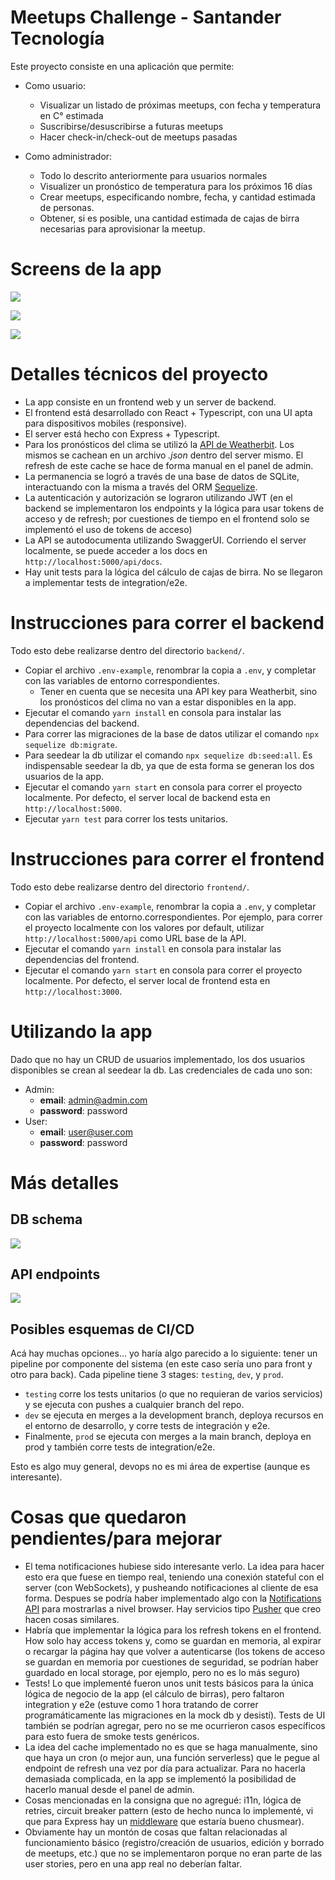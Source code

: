 # Meetups Challenge - Santander Tecnología

Este proyecto consiste en una aplicación que permite:
- Como usuario:
  - Visualizar un listado de próximas meetups, con fecha y temperatura en C° estimada
  - Suscribirse/desuscribirse a futuras meetups
  - Hacer check-in/check-out de meetups pasadas

- Como administrador:
  - Todo lo descrito anteriormente para usuarios normales
  - Visualizer un pronóstico de temperatura para los próximos 16 días
  - Crear meetups, especificando nombre, fecha, y cantidad estimada de personas.
  - Obtener, si es posible, una cantidad estimada de cajas de birra necesarias para aprovisionar la meetup.

# Screens de la app

![](./misc/screen_login.png)

![](./misc/screen_admin.png)

![](./misc/screen_home.png)

# Detalles técnicos del proyecto

- La app consiste en un frontend web y un server de backend.
- El frontend está desarrollado con React + Typescript, con una UI apta para dispositivos mobiles (responsive).
- El server está hecho con Express + Typescript.
- Para los pronósticos del clima se utilizó la [API de Weatherbit](https://www.weatherbit.io/). Los mismos se cachean en un archivo _.json_ dentro del server mismo. El refresh de este cache se hace de forma manual en el panel de admin.
- La permanencia se logró a través de una base de datos de SQLite, interactuando con la misma a través del ORM [Sequelize](https://sequelize.org/).
- La autenticación y autorización se lograron utilizando JWT (en el backend se implementaron los endpoints y la lógica para usar tokens de acceso y de refresh; por cuestiones de tiempo en el frontend solo se implementó el uso de tokens de acceso)
- La API se autodocumenta utilizando SwaggerUI. Corriendo el server localmente, se puede acceder a los docs en `http://localhost:5000/api/docs`.
- Hay unit tests para la lógica del cálculo de cajas de birra. No se llegaron a implementar 
tests de integration/e2e.

# Instrucciones para correr el backend

Todo esto debe realizarse dentro del directorio `backend/`.

- Copiar el archivo `.env-example`, renombrar la copia a `.env`, y completar con las variables de entorno correspondientes.
  - Tener en cuenta que se necesita una API key para Weatherbit, sino los pronósticos del clima no van a estar disponibles en la app.
- Ejecutar el comando `yarn install` en consola para instalar las dependencias del backend.
- Para correr las migraciones de la base de datos utilizar el comando `npx sequelize db:migrate`.
- Para seedear la db utilizar el comando `npx sequelize db:seed:all`. Es indispensable seedear la db, ya que de esta forma se generan los dos usuarios de la app.
- Ejecutar el comando `yarn start` en consola para correr el proyecto localmente. Por defecto, el server local de backend esta en `http://localhost:5000`.
- Ejecutar `yarn test` para correr los tests unitarios.

# Instrucciones para correr el frontend

Todo esto debe realizarse dentro del directorio `frontend/`.

- Copiar el archivo `.env-example`, renombrar la copia a `.env`, y completar con las variables de entorno.correspondientes. Por ejemplo, para correr el proyecto localmente con los valores por default, utilizar `http://localhost:5000/api` como URL base de la API.
- Ejecutar el comando `yarn install` en consola para instalar las dependencias del frontend.
- Ejecutar el comando `yarn start` en consola para correr el proyecto localmente. Por defecto, el server local de frontend esta en `http://localhost:3000`.

# Utilizando la app

Dado que no hay un CRUD de usuarios implementado, los dos usuarios disponibles se crean al seedear la db. Las credenciales de cada uno son:
- Admin:
  - **email**: admin@admin.com
  - **password**: password
- User:
  - **email**: user@user.com
  - **password**: password

# Más detalles

## DB schema

![](./misc/santander-db-schema.png)

## API endpoints

![](./misc/api-endpoints.png)

## Posibles esquemas de CI/CD

Acá hay muchas opciones... yo haría algo parecido a lo siguiente: tener un pipeline por componente del sistema (en este caso sería uno para front y otro para back). Cada pipeline tiene 3 stages: `testing`, `dev`, y `prod`. 

- `testing` corre los tests unitarios (o que no requieran de varios servicios) y se ejecuta con pushes a cualquier branch del repo. 
- `dev` se ejecuta en merges a la development branch, deploya recursos en el entorno de desarrollo, y corre tests de integración y e2e. 
- Finalmente, `prod` se ejecuta con merges a la main branch, deploya en prod y también corre tests de integration/e2e.

Esto es algo muy general, devops no es mi área de expertise (aunque es interesante).

# Cosas que quedaron pendientes/para mejorar
- El tema notificaciones hubiese sido interesante verlo. La idea para hacer esto era que fuese en tiempo real, teniendo una conexión stateful con el server (con WebSockets), y pusheando notificaciones al cliente de esa forma. Despues se podría haber implementado algo con la [Notifications API](https://developer.mozilla.org/en-US/docs/Web/API/notification) para mostrarlas a nivel browser. Hay servicios tipo [Pusher](https://pusher.com/) que creo hacen cosas similares.
- Habría que implementar la lógica para los refresh tokens en el frontend. How solo hay access tokens y, como se guardan en memoria, al expirar o recargar la página hay que volver a autenticarse (los tokens de acceso se guardan en memoria por cuestiones de seguridad, se podrían haber guardado en local storage, por ejemplo, pero no es lo más seguro)
- Tests! Lo que implementé fueron unos unit tests básicos para la única lógica de negocio de la app (el cálculo de birras), pero faltaron integration y e2e (estuve como 1 hora tratando de correr programáticamente las migraciones en la mock db y desistí). Tests de UI también se podrían agregar, pero no se me ocurrieron casos específicos para esto fuera de smoke tests
genéricos.
- La idea del cache implementado no es que se haga manualmente, sino que haya un cron (o mejor aun, una función serverless) que le pegue al endpoint de refresh una vez por día para actualizar. Para no hacerla demasiada complicada, en la app se implementó la posibilidad de hacerlo manual desde el panel de admin.
- Cosas mencionadas en la consigna que no agregué: i11n, lógica de retries, circuit breaker pattern (esto de hecho nunca lo implementé, vi que para Express hay un [middleware](https://www.npmjs.com/package/express-circuit-breaker) que estaría bueno chusmear).
- Obviamente hay un montón de cosas que faltan relacionadas al funcionamiento básico (registro/creación de usuarios, edición y borrado de meetups, etc.) que no se implementaron porque no eran parte de las user stories, pero en una app real no deberían faltar.